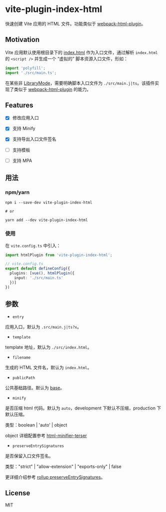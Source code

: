 # vite-plugin-index-html

快速创建 Vite 应用的 HTML 文件。功能类似于 [webpack-html-plugin](https://github.com/jantimon/html-webpack-plugin)。

## Motivation

Vite 应用默认使用根目录下的 [index.html](https://vitejs.dev/guide/#index-html-and-project-root) 作为入口文件，通过解析 `index.html` 的 `<script />` 并生成一个 “虚拟的” 脚本资源入口文件，形如：

```js
import 'polyfill';
import './src/main.ts';
```

在某些非 [LibraryMode](https://vitejs.dev/guide/build.html#library-mode)，需要明确脚本入口文件为 `./src/main.j|ts`。该插件实现了类似于 [webpack-html-plugin](https://github.com/jantimon/html-webpack-plugin) 的能力。


## Features

- [x] 修改应用入口
- [x] 支持 Minify
- [x] 支持导出入口文件签名
- [ ] 支持模板
- [ ] 支持 MPA


## 用法

### npm/yarn

```shell
npm i --save-dev vite-plugin-index-html

# or

yarn add --dev vite-plugin-index-html
```

### 使用

在 `vite.config.ts` 中引入：

```ts
import htmlPlugin from 'vite-plugin-index-html';

// vite.config.ts
export default defineConfig({
  plugins: [vue(), htmlPlugin({
    input: './src/main.ts'
  })]
})
```

## 参数

- `entry`

应用入口，默认为 `.src/main.j|ts?x`。

- `template`

template 地址，默认为 `./src/index.html`。

- `filename`

生成的 HTML 文件名，默认为 `index.html`。

- `publicPath`

公共基础路径。默认为 [base](https://vitejs.dev/guide/build.html#public-base-path)。

- `minify`

是否压缩 html 代码。默认为 `auto`，development 下默认不压缩，production 下默认压缩。

类型：boolean | 'auto' | object

object 详细配置参考 [html-minifier-terser](https://www.npmjs.com/package/html-minifier-terser)

- `preserveEntrySignatures`

是否保留入口文件签名。

类型："strict" | "allow-extension" | "exports-only" | false

更详细介绍参考 [rollup preserveEntrySignatures](https://rollupjs.org/guide/en/#preserveentrysignatures)。

## License

MIT
